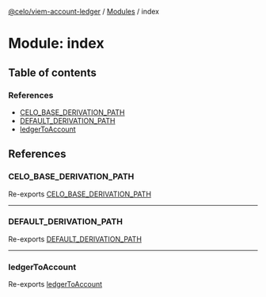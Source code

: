 [@celo/viem-account-ledger](../README.md) / [Modules](../modules.md) / index

# Module: index

## Table of contents

### References

- [CELO\_BASE\_DERIVATION\_PATH](index.md#celo_base_derivation_path)
- [DEFAULT\_DERIVATION\_PATH](index.md#default_derivation_path)
- [ledgerToAccount](index.md#ledgertoaccount)

## References

### CELO\_BASE\_DERIVATION\_PATH

Re-exports [CELO_BASE_DERIVATION_PATH](ledger_to_account.md#celo_base_derivation_path)

___

### DEFAULT\_DERIVATION\_PATH

Re-exports [DEFAULT_DERIVATION_PATH](ledger_to_account.md#default_derivation_path)

___

### ledgerToAccount

Re-exports [ledgerToAccount](ledger_to_account.md#ledgertoaccount)
